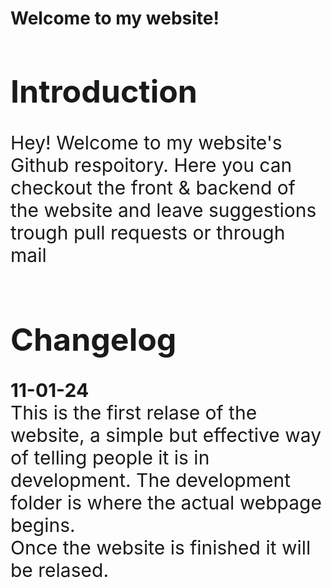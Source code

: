 # Welcome to my website!
<h1 style="font-size: 50px;">Introduction</h1>
<div style="font-size: 30px;">Hey! Welcome to my website's Github respoitory. Here you can checkout the front & backend of the website and leave suggestions trough pull requests or through <a ref="mailto:contact@javierdz.xyz">mail</a></div><br>
<h1 style="font-size: 50px;">Changelog</h1>
<div style="font-size: 30px;"><strong>11-01-24</strong> <br>This is the first relase of the website, a simple but effective way of telling people it is in development. The development folder is where the actual webpage begins.<br>Once the website is finished it will be relased.</div>

